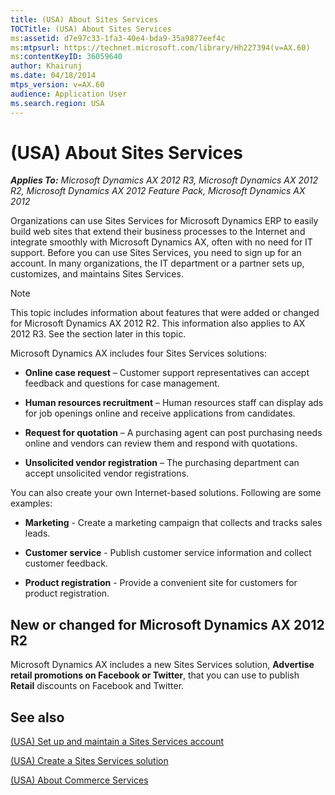 ```yaml
---
title: (USA) About Sites Services
TOCTitle: (USA) About Sites Services
ms:assetid: d7e97c33-1fa3-40e4-bda9-35a9877eef4c
ms:mtpsurl: https://technet.microsoft.com/library/Hh227394(v=AX.60)
ms:contentKeyID: 36059640
author: Khairunj
ms.date: 04/18/2014
mtps_version: v=AX.60
audience: Application User
ms.search.region: USA
---
```


# (USA) About Sites Services 


_**Applies To:** Microsoft Dynamics AX 2012 R3, Microsoft Dynamics AX 2012 R2, Microsoft Dynamics AX 2012 Feature Pack, Microsoft Dynamics AX 2012_

Organizations can use Sites Services for Microsoft Dynamics ERP to easily build web sites that extend their business processes to the Internet and integrate smoothly with Microsoft Dynamics AX, often with no need for IT support. Before you can use Sites Services, you need to sign up for an account. In many organizations, the IT department or a partner sets up, customizes, and maintains Sites Services.


> [!NOTE]
> <P>This topic includes information about features that were added or changed for Microsoft Dynamics AX 2012 R2. This information also applies to AX 2012 R3. See the section later in this topic.</P>



Microsoft Dynamics AX includes four Sites Services solutions:

  - **Online case request** – Customer support representatives can accept feedback and questions for case management.

  - **Human resources recruitment** – Human resources staff can display ads for job openings online and receive applications from candidates.

  - **Request for quotation** – A purchasing agent can post purchasing needs online and vendors can review them and respond with quotations.

  - **Unsolicited vendor registration** – The purchasing department can accept unsolicited vendor registrations.

You can also create your own Internet-based solutions. Following are some examples:

  - **Marketing** - Create a marketing campaign that collects and tracks sales leads.

  - **Customer service** - Publish customer service information and collect customer feedback.

  - **Product registration** - Provide a convenient site for customers for product registration.

## New or changed for Microsoft Dynamics AX 2012 R2

Microsoft Dynamics AX includes a new Sites Services solution, **Advertise retail promotions on Facebook or Twitter**, that you can use to publish **Retail** discounts on Facebook and Twitter.

## See also

[(USA) Set up and maintain a Sites Services account](usa-set-up-and-maintain-a-sites-services-account.md)

[(USA) Create a Sites Services solution](usa-create-a-sites-services-solution.md)

[(USA) About Commerce Services](usa-about-commerce-services.md)

  


